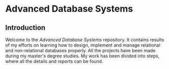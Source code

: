# Advanced Database Systems
## Introduction

Welcome to the *Advanced Database Systems* repository. It contains results of my efforts on learning how to design, implement and manage relational and non-relational databases properly. All the projects have been made during my master's degree studies. My work has been divided into steps, where all the details and reports can be found.
